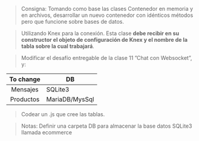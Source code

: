 > Consigna: Tomando como base las clases Contenedor en memoria y en archivos, desarrollar un nuevo contenedor con idénticos métodos pero que funcione sobre bases de datos.

> Utilizando Knex para la conexión. Esta clase **debe recibir en su constructor el objeto de configuración de Knex y el nombre de la tabla sobre la cual trabajará**.

> Modificar el desafío entregable de la clase 11 ”Chat con Websocket”, y:

| To change | DB             |
| :-------: | -------------- |
| Mensajes  | SQLite3        |
| Productos | MariaDB/MysSql |

> Codear un .js que cree las tablas.

> Notas:
> Definir una carpeta DB para almacenar la base datos SQLite3 llamada ecommerce
